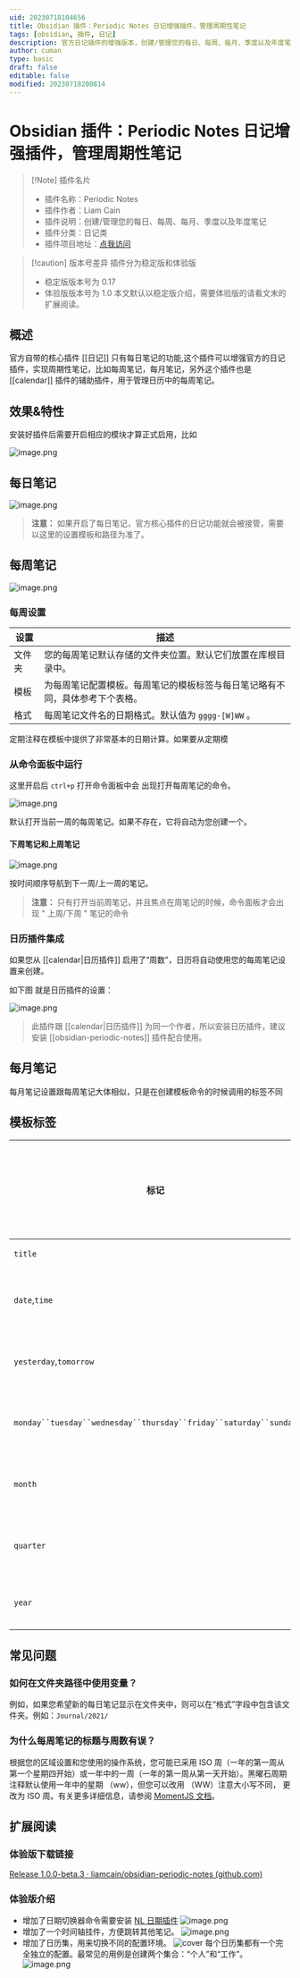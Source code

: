 ```yaml
---
uid: 20230718104656
title: Obsidian 插件：Periodic Notes 日记增强插件，管理周期性笔记
tags: [obsidian, 插件, 日记]
description: 官方日记插件的增强版本，创建/管理您的每日、每周、每月、季度以及年度笔记。
author: cuman
type: basic
draft: false
editable: false
modified: 20230718200814
---
```


# Obsidian 插件：Periodic Notes 日记增强插件，管理周期性笔记

> [!Note] 插件名片
> - 插件名称：Periodic Notes
> - 插件作者：Liam Cain
> - 插件说明：创建/管理您的每日、每周、每月、季度以及年度笔记
> - 插件分类：日记类
> - 插件项目地址：[点我访问](https://github.com/liamcain/obsidian-periodic-notes)

> [!caution] 版本号差异
> 插件分为稳定版和体验版
> - 稳定版版本号为 0.17
> - 体验版版本号为 1.0
> 本文默认以稳定版介绍，需要体验版的请看文末的扩展阅读。

## 概述

官方自带的核心插件 [[日记]] 只有每日笔记的功能,这个插件可以增强官方的日记插件，实现周期性笔记，比如每周笔记，每月笔记，另外这个插件也是 [[calendar]] 插件的辅助插件，用于管理日历中的每周笔记。

## 效果&特性

安装好插件后需要开启相应的模块才算正式启用，比如

![image.png](https://cdn.pkmer.cn/images/202307181111916.png!pkmer)

## 每日笔记

![image.png](https://cdn.pkmer.cn/images/202307181114636.png!pkmer)

> **注意：** 如果开启了每日笔记，官方核心插件的日记功能就会被接管，需要以这里的设置模板和路径为准了。

## 每周笔记

![image.png](https://cdn.pkmer.cn/images/202307181115148.png!pkmer)

### 每周设置

|设置|描述|
|---|---|
|文件夹|您的每周笔记默认存储的文件夹位置。默认它们放置在库根目录中。|
|模板|为每周笔记配置模板。每周笔记的模板标签与每日笔记略有不同，具体参考下个表格。|
|格式|每周笔记文件名的日期格式。默认值为 `gggg-[W]WW` 。|

定期注释在模板中提供了非常基本的日期计算。如果要从定期模

### 从命令面板中运行

这里开启后 `ctrl+p` 打开命令面板中会 出现打开每周笔记的命令。

![image.png](https://cdn.pkmer.cn/images/202307181117947.png!pkmer)

默认打开当前一周的每周笔记。如果不存在，它将自动为您创建一个。

#### 下周笔记和上周笔记

![image.png](https://cdn.pkmer.cn/images/202307181119301.png!pkmer)

按时间顺序导航到下一周/上一周的笔记。

> **注意：** 只有打开当前周笔记，并且焦点在周笔记的时候，命令面板才会出现 " 上周/下周 " 笔记的命令

### 日历插件集成

如果您从 [[calendar|日历插件]] 启用了“周数”，日历将自动使用您的每周笔记设置来创建。

如下图 就是日历插件的设置：

![image.png](https://cdn.pkmer.cn/images/202307181123957.png!pkmer)

> 此插件跟 [[calendar|日历插件]] 为同一个作者，所以安装日历插件，建议安装 [[obsidian-periodic-notes]] 插件配合使用。

## 每月笔记

每月笔记设置跟每周笔记大体相似，只是在创建模板命令的时候调用的标签不同

## 模板标签

|标记|支持的笔记类型|描述|接受日期计算|
|---|---|---|---|
|`title`|所有|它将插入注释的标题|❌|
|`date`,`time`|所有|它将插入当前日期/时间。（可选）接受格式。例如 `{{date:YYYY-MM-DD}}`|✅|
|`yesterday`,`tomorrow`|日记|插入相应的日期。（可选）接受格式。例如 `{{tomorrow:YYYY-MM-DD}}`|✅|
|`monday``tuesday``wednesday``thursday``friday``saturday``sunday`|每周|指一周中的特定日期 注意，**您必须**指定日期格式！`{{sunday:gggg-MM-DD}}`|✅|
|`month`|每月|指每月的第一天。（可选）接受格式。例如 `{{month:YYYY-MM}}`|✅|
|`quarter`|每季|指季度的第一天。（可选）接受格式。例如 `{{quarter:YYYY-[Q]Q}}`|✅|
|`year`|每年|指一年的第一天。（可选）接受格式。例如 `{{year:YYYY}}`|✅|

## 常见问题

### 如何在文件夹路径中使用变量？

例如，如果您希望新的每日笔记显示在文件夹中，则可以在“格式”字段中包含该文件夹。例如：`Journal/2021/`

### 为什么每周笔记的标题与周数有误？

根据您的区域设置和您使用的操作系统，您可能已采用 ISO 周（一年的第一周从第一个星期四开始）或一年中的一周（一年的第一周从第一天开始）。黑曜石周期注释默认使用一年中的星期 （ww），但您可以改用 （WW）注意大小写不同， 更改为 ISO 周。有关更多详细信息，请参阅 [MomentJS 文档](https://momentjs.com/docs/#/displaying/format/)。

## 扩展阅读

### 体验版下载链接

[Release 1.0.0-beta.3 · liamcain/obsidian-periodic-notes (github.com)](https://github.com/liamcain/obsidian-periodic-notes/releases/tag/1.0.0-beta.3)

### 体验版介绍

- 增加了日期切换器命令需要安装 [NL 日期插件](https://github.com/argenos/nldates-obsidian)
  ![image.png](https://cdn.pkmer.cn/images/202307181746875.png!pkmer)
- 增加了一个时间轴挂件，方便跳转其他笔记。
  ![image.png](https://cdn.pkmer.cn/images/202307181745074.png!pkmer)
- 增加了日历集，用来切换不同的配置环境。
  ![cover](https://cdn.pkmer.cn/images/202307181741288.png!pkmer)
  每个日历集都有一个完全独立的配置。最常见的用例是创建两个集合：“个人”和“工作”。
  ![image.png](https://cdn.pkmer.cn/images/202307181749457.png!pkmer)




